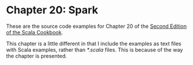 # Chapter 20: Spark

These are the source code examples for 
Chapter 20 of the [Second Edition of the Scala Cookbook](https://www.amazon.com/Scala-Cookbook-Object-Oriented-Functional-Programming-dp-1492051543/dp/1492051543).

This chapter is a little different in that I include the examples as text files with Scala examples, rather than _*.scala_ files. This is because of the way the chapter is presented.
